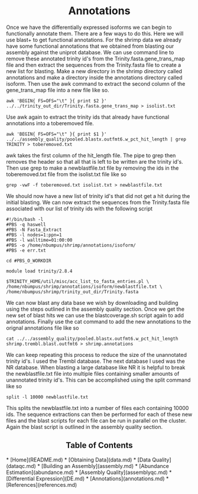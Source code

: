 <h1 align="center">Annotations</h1>

<P>Once we have the differentially expressed isoforms we can begin to functionally annotate them.  There are a few ways to do this.
Here we will use blast+ to get functional annotations.  For the shrimp data we already have some functional annotations that we 
obtained from blasting our assembly against the uniprot database.  We can use command line to remove these annotated trinity id's 
from the Trinity.fasta.gene_trans_map file and then extract the sequences from the Trinity.fasta file to create a new list for 
blasting.  Make a new directory in the shrimp directory called annotations and make a directory inside the annotations directory
called isoform.  Then use the awk command to extract the second column of the gene_trans_map file into a new file like so.</p>

```
awk 'BEGIN{ FS=OFS="\t" }{ print $2 }' ../../trinity_out_dir/Trinity.fasta.gene_trans_map > isolist.txt
```
<p>Use awk again to extract the trinity ids that already have functional annotations into a toberemoved file.</p>

```
awk 'BEGIN{ FS=OFS="\t" }{ print $1 }' ../../assembly_quality/pooled.blastx.outfmt6.w_pct_hit_length | grep TRINITY > toberemoved.txt
```
<p> awk takes the first column of the hit_length file.  The pipe to grep then removes the header so that all that is left to be written
are the trinity id's.  Then use grep to make a newblastfile.txt file by removing the ids in the toberemoved.txt file from the 
isolist.txt file like so</p>

```
grep -vwF -f toberemoved.txt isolist.txt > newblastfile.txt
```

<p>We should now have a new list of trinity id's that did not get a hit during the initial blasting.  We can now extract the sequences
from the Trinity.fasta file associated with our list of trinity ids with the following script</p>

```
#!/bin/bash -l
#PBS -q haswell
#PBS -N Fasta_Extract
#PBS -l nodes=1:ppn=1
#PBS -l walltime=01:00:00
#PBS -o /home/nbumpus/shrimp/annotations/isoform/
#PBS -e err.txt

cd #PBS_O_WORKDIR

module load trinity/2.8.4

$TRINITY_HOME/util/misc/acc_list_to_fasta_entries.pl \
/home/nbumpus/shrimp/annotations/isoform/newblastfile.txt \
/home/nbumpus/shrimp/trinity_out_dir/Trinity.fasta
```
<p>We can now blast any data base we wish by downloading and building using the steps outlined in the assembly quality
section. Once we get the new set of blast hits we can use the blastcoverage.sh script again to add annotations.  Finally use the 
cat command to add the new annotations to the orignal annotations file like so</p>

```
cat ../../assembly_quality/pooled.blastx.outfmt6.w_pct_hit_length shrimp.trembl.blast.outfmt6 > shrimp.annotations
```
<p>We can keep repeating this process to reduce the size of the unannotated trinity id's.  I used the Trembl database.  The next 
database I used was the NR database.  When blasting a large database like NR it is helpful to break the newblastfile.txt file into 
multiple files containing smaller amounts of unannotated trinity id's.  This can be accomplished using the split command like so</p>

```
split -l 10000 newblastfile.txt
```
<p>This splits the newblastfile.txt into a number of files each containing 10000 ids.  The sequence extractions can then be performed
for each of these new files and the blast scripts for each file can be run in parallel on the cluster.  Again the blast script is 
outlined in the assembly quality section.</p>

<h2 align="center">Table of Contents<a id="contents"></a></h2>
* [Home](README.md)
* [Obtaining Data](data.md)
* [Data Quality](dataqc.md)
* [Building an Assembly](assembly.md)
* [Abundance Estimation](abundance.md)
* [Assembly Quality](assemblyqc.md)
* [Differential Expression](DE.md)
* [Annotations](annotations.md)
* [References](references.md)






